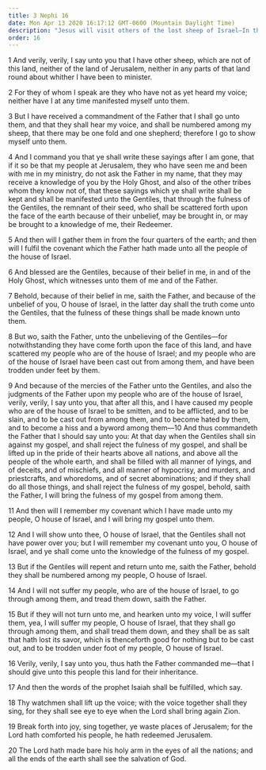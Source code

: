 ```yaml
---
title: 3 Nephi 16
date: Mon Apr 13 2020 16:17:12 GMT-0600 (Mountain Daylight Time)
description: "Jesus will visit others of the lost sheep of Israel—In the latter days the gospel will go to the Gentiles and then to the house of Israel—The Lord’s people will see eye to eye when He brings again Zion. About A.D. 34."
order: 16
---
```


1 And verily, verily, I say unto you that I have other sheep, which are not of this land, neither of the land of Jerusalem, neither in any parts of that land round about whither I have been to minister.

2 For they of whom I speak are they who have not as yet heard my voice; neither have I at any time manifested myself unto them.

3 But I have received a commandment of the Father that I shall go unto them, and that they shall hear my voice, and shall be numbered among my sheep, that there may be one fold and one shepherd; therefore I go to show myself unto them.

4 And I command you that ye shall write these sayings after I am gone, that if it so be that my people at Jerusalem, they who have seen me and been with me in my ministry, do not ask the Father in my name, that they may receive a knowledge of you by the Holy Ghost, and also of the other tribes whom they know not of, that these sayings which ye shall write shall be kept and shall be manifested unto the Gentiles, that through the fulness of the Gentiles, the remnant of their seed, who shall be scattered forth upon the face of the earth because of their unbelief, may be brought in, or may be brought to a knowledge of me, their Redeemer.

5 And then will I gather them in from the four quarters of the earth; and then will I fulfil the covenant which the Father hath made unto all the people of the house of Israel.

6 And blessed are the Gentiles, because of their belief in me, in and of the Holy Ghost, which witnesses unto them of me and of the Father.

7 Behold, because of their belief in me, saith the Father, and because of the unbelief of you, O house of Israel, in the latter day shall the truth come unto the Gentiles, that the fulness of these things shall be made known unto them.

8 But wo, saith the Father, unto the unbelieving of the Gentiles—for notwithstanding they have come forth upon the face of this land, and have scattered my people who are of the house of Israel; and my people who are of the house of Israel have been cast out from among them, and have been trodden under feet by them.

9 And because of the mercies of the Father unto the Gentiles, and also the judgments of the Father upon my people who are of the house of Israel, verily, verily, I say unto you, that after all this, and I have caused my people who are of the house of Israel to be smitten, and to be afflicted, and to be slain, and to be cast out from among them, and to become hated by them, and to become a hiss and a byword among them—10 And thus commandeth the Father that I should say unto you: At that day when the Gentiles shall sin against my gospel, and shall reject the fulness of my gospel, and shall be lifted up in the pride of their hearts above all nations, and above all the people of the whole earth, and shall be filled with all manner of lyings, and of deceits, and of mischiefs, and all manner of hypocrisy, and murders, and priestcrafts, and whoredoms, and of secret abominations; and if they shall do all those things, and shall reject the fulness of my gospel, behold, saith the Father, I will bring the fulness of my gospel from among them.

11 And then will I remember my covenant which I have made unto my people, O house of Israel, and I will bring my gospel unto them.

12 And I will show unto thee, O house of Israel, that the Gentiles shall not have power over you; but I will remember my covenant unto you, O house of Israel, and ye shall come unto the knowledge of the fulness of my gospel.

13 But if the Gentiles will repent and return unto me, saith the Father, behold they shall be numbered among my people, O house of Israel.

14 And I will not suffer my people, who are of the house of Israel, to go through among them, and tread them down, saith the Father.

15 But if they will not turn unto me, and hearken unto my voice, I will suffer them, yea, I will suffer my people, O house of Israel, that they shall go through among them, and shall tread them down, and they shall be as salt that hath lost its savor, which is thenceforth good for nothing but to be cast out, and to be trodden under foot of my people, O house of Israel.

16 Verily, verily, I say unto you, thus hath the Father commanded me—that I should give unto this people this land for their inheritance.

17 And then the words of the prophet Isaiah shall be fulfilled, which say.

18 Thy watchmen shall lift up the voice; with the voice together shall they sing, for they shall see eye to eye when the Lord shall bring again Zion.

19 Break forth into joy, sing together, ye waste places of Jerusalem; for the Lord hath comforted his people, he hath redeemed Jerusalem.

20 The Lord hath made bare his holy arm in the eyes of all the nations; and all the ends of the earth shall see the salvation of God.
